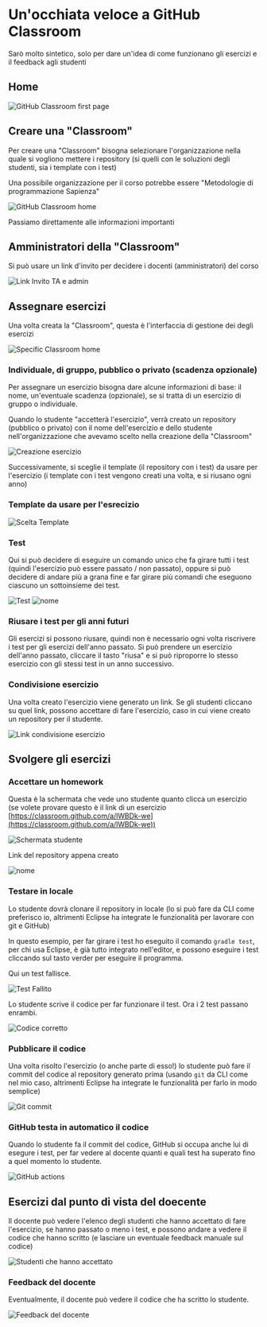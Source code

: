 # Un'occhiata veloce a GitHub Classroom 

Sarò molto sintetico, solo per dare un'idea di come funzionano gli esercizi e il feedback agli studenti

## Home 

![GitHub Classroom first page](./assets/2024-04-24_12:32:45.847.png)

## Creare una "Classroom" 

Per creare una "Classroom" bisogna selezionare l'organizzazione nella quale si vogliono mettere i repository (si quelli con le soluzioni degli studenti, sia i template con i test)

Una possibile organizzazione per il corso potrebbe essere "Metodologie di programmazione Sapienza"

![GitHub Classroom home](./assets/2024-04-24_12:33:10.080.png)

Passiamo direttamente alle informazioni importanti

## Amministratori della "Classroom"

Si può usare un link d'invito per decidere i docenti (amministratori) del corso 

![Link Invito TA e admin](./assets/2024-04-24_12:34:24.565.png)

## Assegnare esercizi

Una volta creata la "Classroom", questa è l'interfaccia di gestione dei degli esercizi 

![Specific Classroom home](./assets/2024-04-24_12:34:57.731.png)

### Individuale, di gruppo, pubblico o privato (scadenza opzionale)

Per assegnare un esercizio bisogna dare alcune informazioni di base: il nome, un'eventuale scadenza (opzionale), se si tratta di un esercizio di gruppo o individuale.

Quando lo studente "accetterà l'esercizio", verrà creato un repository (pubblico o privato) con il nome dell'esercizio e dello studente nell'organizzazione che avevamo scelto nella creazione della "Classroom"

![Creazione esercizio](./assets/2024-04-24_12:35:55.335.png)

Successivamente, si sceglie il template (il repository con i test) da usare per l'esercizio (i template con i test vengono creati una volta, e si riusano ogni anno)

### Template da usare per l'esrecizio

![Scelta Template](./assets/2024-04-24_12:37:04.544.png)

### Test

Qui si può decidere di eseguire un comando unico che fa girare tutti i test (quindi l'esercizio può essere passato / non passato), oppure si può decidere di andare più a grana fine e far girare più comandi che eseguono ciascuno un sottoinsieme dei test. 

![Test](./assets/2024-04-24_12:37:32.256.png)
![nome](./assets/2024-04-24_12:37:49.133.png)

### Riusare i test per gli anni futuri 

Gli esercizi si possono riusare, quindi non è necessario ogni volta riscrivere i test per gli esercizi dell'anno passato. Si può prendere un esercizio dell'anno passato, cliccare il tasto "riusa" e si può riproporre lo stesso esercizio con gli stessi test in un anno successivo.

### Condivisione esercizio

Una volta creato l'esercizio viene generato un link. Se gli studenti cliccano su quel link, possono accettare di fare l'esercizio, caso in cui viene creato un repository per il studente.

![Link condivisione esercizio](./assets/2024-04-24_12:38:41.963.png)

## Svolgere gli esercizi

### Accettare un homework

Questa è la schermata che vede uno studente quanto clicca un esercizio (se volete provare questo è il link di un esercizio [https://classroom.github.com/a/lWBDk-we](https://classroom.github.com/a/lWBDk-we))


![Schermata studente](./assets/2024-04-24_12:39:14.247.png)

Link del repository appena creato

![nome](./assets/2024-04-24_12:39:32.003.png)

### Testare in locale

Lo studente dovrà clonare il repository in locale (lo si può fare da CLI come preferisco io, altrimenti Eclipse ha integrate le funzionalità per lavorare con git e GitHub)

In questo esempio, per far girare i test ho eseguito il comando `gradle test`, per chi usa Eclipse, è già tutto integrato nell'editor, e possono eseguire i test cliccando sul tasto verder per eseguire il programma.

Qui un test fallisce.

![Test Fallito](./assets/2024-04-24_12:48:56.040.png)

Lo studente scrive il codice per far funzionare il test. Ora i 2 test passano enrambi.

![Codice corretto](./assets/2024-04-24_12:49:13.723.png)

### Pubblicare il codice

Una volta risolto l'esercizio (o anche parte di esso!) lo studente può fare il commit del codice al repository generato prima (usando `git` da CLI come nel mio caso, altrimenti Eclipse ha integrate le funzionalità per farlo in modo semplice)

![Git commit](./assets/2024-04-24_12:49:49.550.png)

### GitHub testa in automatico il codice

Quando lo studente fa il commit del codice, GitHub si occupa anche lui di esegure i test, per far vedere al docente quanti e quali test ha superato fino a quel momento lo studente.

![GitHub actions](./assets/2024-04-24_12:50:12.563.png)

## Esercizi dal punto di vista del doecente 

Il docente può vedere l'elenco degli studenti che hanno accettato di fare l'esercizio, se hanno passato o meno i test, e possono andare a vedere il codice che hanno scritto (e lasciare un eventuale feedback manuale sul codice)

![Studenti che hanno accettato](./assets/2024-04-24_12:40:58.785.png)

### Feedback del docente

Eventualmente, il docente può vedere il codice che ha scritto lo studente. 

![Feedback del docente](./assets/2024-04-24_12:51:05.511.png)

<!-- # TODO -->
<!-- ![nome](./assets/2024-04-24_12:33:10.080.png) -->
<!-- ![nome](./assets/2024-04-24_12:33:51.191.png) -->
<!-- ![nome](./assets/2024-04-24_12:34:24.565.png) -->
<!-- ![nome](./assets/2024-04-24_12:34:27.990.png) -->
<!-- ![nome](./assets/2024-04-24_12:34:57.880.png) -->
<!-- ![nome](./assets/2024-04-24_12:37:06.403.png) -->
<!-- ![nome](./assets/2024-04-24_12:38:14.877.png) -->
<!-- ![nome](./assets/2024-04-24_12:39:43.567.png) -->
<!-- ![nome](./assets/2024-04-24_12:41:00.875.png) -->
<!-- ![nome](./assets/2024-04-24_12:45:00.882.png) -->
<!-- ![nome](./assets/2024-04-24_12:48:22.587.png) -->
<!-- ![nome](./assets/2024-04-24_12:50:52.582.png) -->
<!-- ![nome](./assets/2024-04-24_12:51:05.511.png) -->
